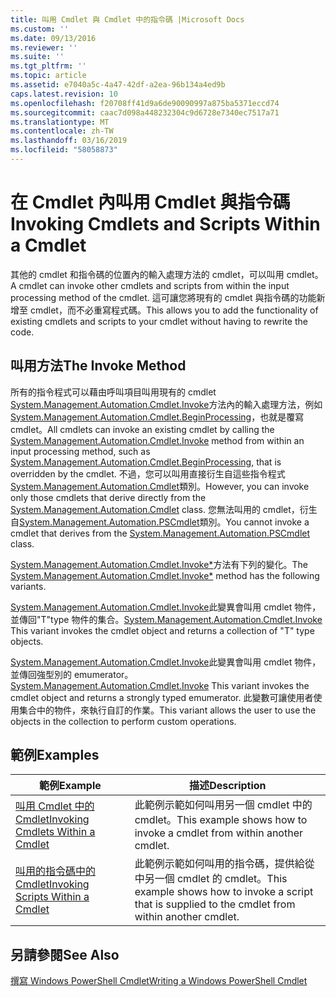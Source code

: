 ```yaml
---
title: 叫用 Cmdlet 與 Cmdlet 中的指令碼 |Microsoft Docs
ms.custom: ''
ms.date: 09/13/2016
ms.reviewer: ''
ms.suite: ''
ms.tgt_pltfrm: ''
ms.topic: article
ms.assetid: e7040a5c-4a47-42df-a2ea-96b134a4ed9b
caps.latest.revision: 10
ms.openlocfilehash: f20708ff41d9a6de90090997a875ba5371eccd74
ms.sourcegitcommit: caac7d098a448232304c9d6728e7340ec7517a71
ms.translationtype: MT
ms.contentlocale: zh-TW
ms.lasthandoff: 03/16/2019
ms.locfileid: "58058873"
---
```

# <a name="invoking-cmdlets-and-scripts-within-a-cmdlet"></a><span data-ttu-id="6a26a-102">在 Cmdlet 內叫用 Cmdlet 與指令碼</span><span class="sxs-lookup"><span data-stu-id="6a26a-102">Invoking Cmdlets and Scripts Within a Cmdlet</span></span>

<span data-ttu-id="6a26a-103">其他的 cmdlet 和指令碼的位置內的輸入處理方法的 cmdlet，可以叫用 cmdlet。</span><span class="sxs-lookup"><span data-stu-id="6a26a-103">A cmdlet can invoke other cmdlets and scripts from within the input processing method of the cmdlet.</span></span> <span data-ttu-id="6a26a-104">這可讓您將現有的 cmdlet 與指令碼的功能新增至 cmdlet，而不必重寫程式碼。</span><span class="sxs-lookup"><span data-stu-id="6a26a-104">This allows you to add the functionality of existing cmdlets and scripts to your cmdlet without having to rewrite the code.</span></span>

## <a name="the-invoke-method"></a><span data-ttu-id="6a26a-105">叫用方法</span><span class="sxs-lookup"><span data-stu-id="6a26a-105">The Invoke Method</span></span>

<span data-ttu-id="6a26a-106">所有的指令程式可以藉由呼叫項目叫用現有的 cmdlet [System.Management.Automation.Cmdlet.Invoke](/dotnet/api/System.Management.Automation.Cmdlet.Invoke)方法內的輸入處理方法，例如[System.Management.Automation.Cmdlet.BeginProcessing](/dotnet/api/System.Management.Automation.Cmdlet.BeginProcessing)，也就是覆寫 cmdlet。</span><span class="sxs-lookup"><span data-stu-id="6a26a-106">All cmdlets can invoke an existing cmdlet by calling the [System.Management.Automation.Cmdlet.Invoke](/dotnet/api/System.Management.Automation.Cmdlet.Invoke) method from within an input processing method, such as [System.Management.Automation.Cmdlet.BeginProcessing](/dotnet/api/System.Management.Automation.Cmdlet.BeginProcessing), that is overridden by the cmdlet.</span></span> <span data-ttu-id="6a26a-107">不過，您可以叫用直接衍生自這些指令程式[System.Management.Automation.Cmdlet](/dotnet/api/System.Management.Automation.Cmdlet)類別。</span><span class="sxs-lookup"><span data-stu-id="6a26a-107">However, you can invoke only those cmdlets that derive directly from the [System.Management.Automation.Cmdlet](/dotnet/api/System.Management.Automation.Cmdlet) class.</span></span> <span data-ttu-id="6a26a-108">您無法叫用的 cmdlet，衍生自[System.Management.Automation.PSCmdlet](/dotnet/api/System.Management.Automation.PSCmdlet)類別。</span><span class="sxs-lookup"><span data-stu-id="6a26a-108">You cannot invoke a cmdlet that derives from the [System.Management.Automation.PSCmdlet](/dotnet/api/System.Management.Automation.PSCmdlet) class.</span></span>

<span data-ttu-id="6a26a-109">[System.Management.Automation.Cmdlet.Invoke\*](/dotnet/api/System.Management.Automation.Cmdlet.Invoke)方法有下列的變化。</span><span class="sxs-lookup"><span data-stu-id="6a26a-109">The [System.Management.Automation.Cmdlet.Invoke\*](/dotnet/api/System.Management.Automation.Cmdlet.Invoke) method has the following variants.</span></span>

<span data-ttu-id="6a26a-110">[System.Management.Automation.Cmdlet.Invoke](/dotnet/api/System.Management.Automation.Cmdlet.Invoke)此變異會叫用 cmdlet 物件，並傳回"T"type 物件的集合。</span><span class="sxs-lookup"><span data-stu-id="6a26a-110">[System.Management.Automation.Cmdlet.Invoke](/dotnet/api/System.Management.Automation.Cmdlet.Invoke) This variant invokes the cmdlet object and returns a collection of "T" type objects.</span></span>

<span data-ttu-id="6a26a-111">[System.Management.Automation.Cmdlet.Invoke](/dotnet/api/System.Management.Automation.Cmdlet.Invoke)此變異會叫用 cmdlet 物件，並傳回強型別的 emumerator。</span><span class="sxs-lookup"><span data-stu-id="6a26a-111">[System.Management.Automation.Cmdlet.Invoke](/dotnet/api/System.Management.Automation.Cmdlet.Invoke) This variant invokes the cmdlet object and returns a strongly typed emumerator.</span></span> <span data-ttu-id="6a26a-112">此變數可讓使用者使用集合中的物件，來執行自訂的作業。</span><span class="sxs-lookup"><span data-stu-id="6a26a-112">This variant allows the user to use the objects in the collection to perform custom operations.</span></span>

## <a name="examples"></a><span data-ttu-id="6a26a-113">範例</span><span class="sxs-lookup"><span data-stu-id="6a26a-113">Examples</span></span>

|<span data-ttu-id="6a26a-114">範例</span><span class="sxs-lookup"><span data-stu-id="6a26a-114">Example</span></span>|<span data-ttu-id="6a26a-115">描述</span><span class="sxs-lookup"><span data-stu-id="6a26a-115">Description</span></span>|
|-------------|-----------------|
|[<span data-ttu-id="6a26a-116">叫用 Cmdlet 中的 Cmdlet</span><span class="sxs-lookup"><span data-stu-id="6a26a-116">Invoking Cmdlets Within a Cmdlet</span></span>](./how-to-invoke-a-cmdlet-from-within-a-cmdlet.md)|<span data-ttu-id="6a26a-117">此範例示範如何叫用另一個 cmdlet 中的 cmdlet。</span><span class="sxs-lookup"><span data-stu-id="6a26a-117">This example shows how to invoke a cmdlet from within another cmdlet.</span></span>|
|[<span data-ttu-id="6a26a-118">叫用的指令碼中的 Cmdlet</span><span class="sxs-lookup"><span data-stu-id="6a26a-118">Invoking Scripts Within a Cmdlet</span></span>](./how-to-invoke-scripts-within-a-cmdlet.md)|<span data-ttu-id="6a26a-119">此範例示範如何叫用的指令碼，提供給從中另一個 cmdlet 的 cmdlet。</span><span class="sxs-lookup"><span data-stu-id="6a26a-119">This example shows how to invoke a script that is supplied to the cmdlet from within another cmdlet.</span></span>|

## <a name="see-also"></a><span data-ttu-id="6a26a-120">另請參閱</span><span class="sxs-lookup"><span data-stu-id="6a26a-120">See Also</span></span>

[<span data-ttu-id="6a26a-121">撰寫 Windows PowerShell Cmdlet</span><span class="sxs-lookup"><span data-stu-id="6a26a-121">Writing a Windows PowerShell Cmdlet</span></span>](./writing-a-windows-powershell-cmdlet.md)
